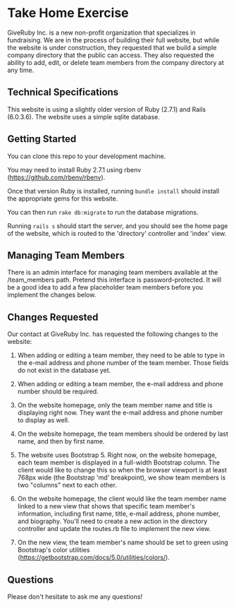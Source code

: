 # Take Home Exercise

GiveRuby Inc. is a new non-profit organization that specializes in fundraising. We are in the process of building their full website, but while the website is under construction, they requested that we build a simple company directory that the public can access. They also requested the ability to add, edit, or delete team members from the company directory at any time.

## Technical Specifications

This website is using a slightly older version of Ruby (2.7.1) and Rails (6.0.3.6). The website uses a simple sqlite database.

## Getting Started

You can clone this repo to your development machine.

You may need to install Ruby 2.7.1 using rbenv (https://github.com/rbenv/rbenv).

Once that version Ruby is installed, running `bundle install` should install the appropriate gems for this website.

You can then run `rake db:migrate` to run the database migrations.

Running `rails s` should start the server, and you should see the home page of the website, which is routed to the 'directory' controller and 'index' view.

## Managing Team Members

There is an admin interface for managing team members available at the /team_members path. Pretend this interface is password-protected. It will be a good idea to add a few placeholder team members before you implement the changes below.

## Changes Requested 

Our contact at GiveRuby Inc. has requested the following changes to the website:

1. When adding or editing a team member, they need to be able to type in the e-mail address and phone number of the team member. Those fields do not exist in the database yet.

1. When adding or editing a team member, the e-mail address and phone number should be required.

1. On the website homepage, only the team member name and title is displaying right now. They want the e-mail address and phone number to display as well.

1. On the website homepage, the team members should be ordered by last name, and then by first name.

1. The website uses Bootstrap 5. Right now, on the website homepage, each team member is displayed in a full-width Bootstrap column. The client would like to change this so when the browser viewport is at least 768px wide (the Bootstrap 'md' breakpoint), we show team members is two "columns" next to each other.

1. On the website homepage, the client would like the team member name linked to a new view that shows that specific team member's information, including first name, title, e-mail address, phone number, and biography. You'll need to create a new action in the directory controller and update the routes.rb file to implement the new view.

1. On the new view, the team member's name should be set to green using Bootstrap's color utilities (https://getbootstrap.com/docs/5.0/utilities/colors/).

## Questions

Please don't hesitate to ask me any questions!